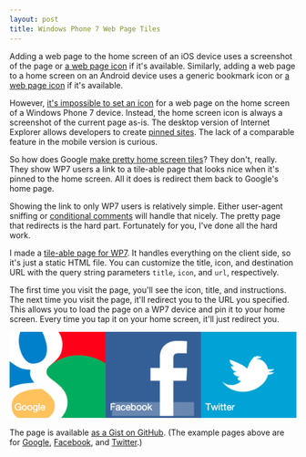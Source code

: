 ```yaml
---
layout: post
title: Windows Phone 7 Web Page Tiles
---
```


Adding a web page to the home screen of an iOS device uses a
screenshot of the page or [a web page icon][1] if it's available.
Similarly, adding a web page to a home screen on an Android device
uses a generic bookmark icon or [a web page icon][2] if it's
available.

However, [it's impossible to set an icon][3] for a web page on the
home screen of a Windows Phone 7 device. Instead, the home screen
icon is always a screenshot of the current page as-is. The desktop
version of Internet Explorer allows developers to create [pinned
sites][4]. The lack of a comparable feature in the mobile version
is curious.

So how does Google [make pretty home screen tiles][5]? They don't,
really. They show WP7 users a link to a tile-able page that looks
nice when it's pinned to the home screen. All it does is redirect
them back to Google's home page.

Showing the link to only WP7 users is relatively simple. Either
user-agent sniffing or [conditional comments][6] will handle that
nicely. The pretty page that redirects is the hard part. Fortunately
for you, I've done all the hard work.

I made a [tile-able page for WP7][7]. It handles everything on the
client side, so it's just a static HTML file. You can customize the
title, icon, and destination URL with the query string parameters
`title`, `icon`, and `url`, respectively.

The first time you visit the page, you'll see the icon, title, and
instructions. The next time you visit the page, it'll redirect you
to the URL you specified. This allows you to load the page on a WP7
device and pin it to your home screen. Every time you tap it on
your home screen, it'll just redirect you.

![Example home screen tiles][8]

The page is available [as a Gist on GitHub][9]. (The example pages
above are for [Google][10], [Facebook][11], and [Twitter][12].)

[1]: https://developer.apple.com/library/IOs/#documentation/AppleApplications/Reference/SafariWebContent/ConfiguringWebApplications/ConfiguringWebApplications.html
[2]: http://stackoverflow.com/q/1951381
[3]: http://stackoverflow.com/q/5994380
[4]: http://msdn.microsoft.com/en-us/ie/dd797411
[5]: http://www.russellbeattie.com/blog/creating-a-pinnable-windows-phone-7-tile-for-your-website-like-google
[6]: http://blogs.msdn.com/b/iemobile/archive/2010/12/08/targeting-mobile-optimized-css-at-windows-phone-7.aspx
[7]: /static/pages/2012-02-03-wp7-tile.html
[8]: /static/images/2012-02-03-figure-1.png
[9]: https://gist.github.com/1727983
[10]: /static/pages/2012-02-03-wp7-tile.html?title=Google&icon=http://i.imgur.com/4UNSv.png&url=https://www.google.com/
[11]: /static/pages/2012-02-03-wp7-tile.html?title=Facebook&icon=http://i.imgur.com/wXxZR.png&url=https://www.facebook.com/
[12]: /static/pages/2012-02-03-wp7-tile.html?title=Twitter&icon=http://i.imgur.com/lfyve.png&url=https://twitter.com/
